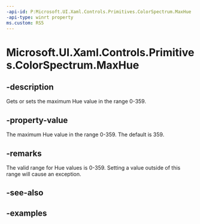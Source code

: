 ```yaml
---
-api-id: P:Microsoft.UI.Xaml.Controls.Primitives.ColorSpectrum.MaxHue
-api-type: winrt property
ms.custom: RS5
---
```

<!-- Property syntax.
public int MaxHue { get;  set; }
-->

# Microsoft.UI.Xaml.Controls.Primitives.ColorSpectrum.MaxHue


## -description

Gets or sets the maximum Hue value in the range 0-359.


## -property-value

The maximum Hue value in the range 0-359. The default is 359.


## -remarks

The valid range for Hue values is 0-359. Setting a value outside of this range will cause an exception.


## -see-also


## -examples


